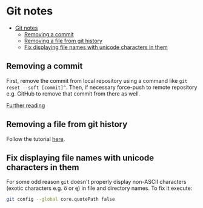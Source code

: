 # Git notes

- [Git notes](#git-notes)
  - [Removing a commit](#removing-a-commit)
  - [Removing a file from git history](#removing-a-file-from-git-history)
  - [Fix displaying file names with unicode characters in them](#fix-displaying-file-names-with-unicode-characters-in-them)

## Removing a commit

First, remove the commit from local repository using a command like `git reset --soft [commit]^`.
Then, if necessary force-push to remote repository e.g. GitHub to remove that commit from there as well.

[Further reading](https://stackoverflow.com/a/448929)

## Removing a file from git history

Follow the tutorial [here](https://help.github.com/en/github/authenticating-to-github/removing-sensitive-data-from-a-repository).

## Fix displaying file names with unicode characters in them

For some odd reason `git` doesn't properly display non-ASCII characters (exotic characters e.g. ö or ę) in file and directory names. To fix it execute:
```bash
git config --global core.quotePath false
```

